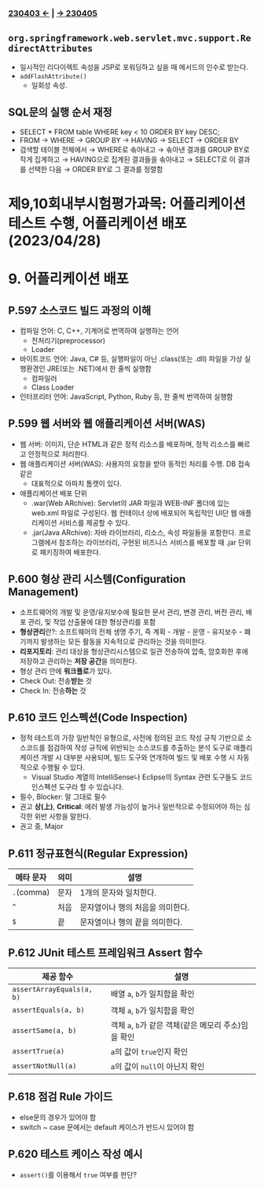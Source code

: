 ﻿#

### [230403 ←](../../230130-_Spring/230403/) | [→ 230405](../../230130-_Spring/230405/)

## `org.springframework.web.servlet.mvc.support.RedirectAttributes`

- 일시적인 리다이렉트 속성을 JSP로 포워딩하고 싶을 때 메서드의 인수로 받는다.
- `addFlashAttribute()`
    - 일회성 속성. 

## SQL문의 실행 순서 재정

- SELECT * FROM table WHERE key < 10 ORDER BY key DESC;
- FROM → WHERE → GROUP BY → HAVING → SELECT → ORDER BY
- 검색할 테이블 전체에서 → WHERE로 솎아내고 → 솎아낸 결과를 GROUP BY로 작게 집계하고 → HAVING으로 집계된 결과들을 솎아내고 → SELECT로 이 결과를 선택한 다음 → ORDER BY로 그 결과를 정렬함

# 제9,10회내부시험평가과목: 어플리케이션 테스트 수행, 어플리케이션 배포(2023/04/28)

# 9. 어플리케이션 배포

## P.597 소스코드 빌드 과정의 이해

- 컴파일 언어: C, C++, 기계어로 번역하여 실행하는 언어
    - 전처리기(preprocessor)
    - Loader
- 바이트코드 언어: Java, C# 등, 실행파일이 아닌 .class(또는 .dll) 파일을 가상 실행환경인 JRE(또는 .NET)에서 한 줄씩 실행함
    - 컴파일러
    - Class Loader
- 인터프리터 언어: JavaScript, Python, Ruby 등, 한 줄씩 번역하여 실행함

## P.599 웹 서버와 웹 애플리케이션 서버(WAS)

- 웹 서버: 이미지, 단순 HTML과 같은 정적 리소스를 배포하며, 정적 리소스를 빠르고 안정적으로 처리한다.
- 웹 애플리케이션 서버(WAS): 사용자의 요청을 받아 동적인 처리를 수행. DB 접속 같은
    - 대표적으로 아파치 톰캣이 있다.
- 애플리케이션 배포 단위
    - .war(Web ARchive): Servlet의 JAR 파일과 WEB-INF 폴더에 있는 web.xml 파일로 구성된다. 웹 컨테이너 상에 배포되어 독립적인 UI단 웹 애플리케이션 서비스를 제공할 수 있다.
    - .jar(Java ARchive): 자바 라이브러리, 리소스, 속성 파일들을 포함한다. 프로그램에서 참조하는 라이브러리, 구현된 비즈니스 서비스를 배포할 때 .jar 단위로 패키징하여 배포한다.

## P.600 형상 관리 시스템(Configuration Management)

- 소프트웨어의 개발 및 운영/유지보수에 필요한 문서 관리, 변경 관리, 버전 관리, 배포 관리, 및 작업 산출물에 대한 형상관리를 포함
- **형상관리**란?: 소프트웨어의 전체 생명 주기, 즉 계획 - 개발 - 운영 - 유지보수 - 폐기까지 발생하는 모든 활동을 지속적으로 관리하는 것을 의미한다.
- **리포지토리**: 관리 대상을 형상관리시스템으로 일관 전송하여 압축, 암호화한 후에 저장하고 관리하는 **저장 공간**을 의미한다.
- 형상 관리 안에 **워크플로**가 있다.
- Check Out: 전송**받는** 것
- Check In: 전송**하는** 것

## P.610 코드 인스펙션(Code Inspection)

- 정적 테스트의 가장 일반적인 유형으로, 사전에 정의된 코드 작성 규칙 기반으로 소스코드를 점검하여 작성 규직에 위반되는 소스코드를 추출하는 분석 도구로 애플리케이션 개발 시 대부분 사용되며, 빌드 도구와 연개하여 빌드 및 배포 수행 시 자동적으로 수행될 수 있다.
    - Visual Studio 계열의 IntelliSense나 Eclipse의 Syntax 관련 도구들도 코드 인스펙션 도구라 할 수 있습니다.
- 필수, Blocker: 말 그대로 필수
- 권고 **상(上)**, **Critical**: 에러 발생 가능성이 높거나 일반적으로 수정되어야 하는 심각한 위반 사항을 말한다.
- 권고 중, Major

## P.611 정규표현식(Regular Expression)

| 메타 문자 | 의미 | 설명 |
|---|---|---|
| `.`(comma) | 문자 | 1개의 문자와 일치한다. |
| `^` | 처음 | 문자열이나 행의 처음을 의미한다. |
| `$` | 끝 | 문자열이나 행의 끝을 의미한다. |

## P.612 JUnit 테스트 프레임워크 Assert 함수

| 제공 함수 | 설명 |
|---|---|
| `assertArrayEquals(a, b)` | 배열 `a`, `b`가 일치함을 확인 |
| `assertEquals(a, b)` | 객체 `a`, `b`가 일치함을 확인 |
| `assertSame(a, b)` | 객체 `a`, `b`가 같은 객체(같은 메모리 주소)임을 확인 |
| `assertTrue(a)` | `a`의 값이 `true`인지 확인 |
| `assertNotNull(a)` | `a`의 값이 `null`이 아닌지 확인 |

## P.618 점검 Rule 가이드

- else문의 경우가 있어야 함
- switch ~ case 문에서는 default 케이스가 반드시 있어야 함

## P.620 테스트 케이스 작성 예시

- `assert()`를 이용해서 `true` 여부를 판단?

